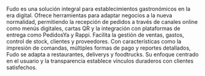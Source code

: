 Fudo es una solución integral para establecimientos gastronómicos en la era digital. Ofrece herramientas para adaptar negocios a la nueva normalidad, permitiendo la recepción de pedidos a través de canales online como menús digitales, cartas QR y la integración con plataformas de entrega como PedidosYa y Rappi. Facilita la gestión de ventas, gastos, control de stock, clientes y proveedores. Con características como la impresión de comandas, múltiples formas de pago y reportes detallados, Fudo se adapta a restaurantes, deliverys y foodtrucks. Su enfoque centrado en el usuario y la transparencia establece vínculos duraderos con clientes satisfechos.
